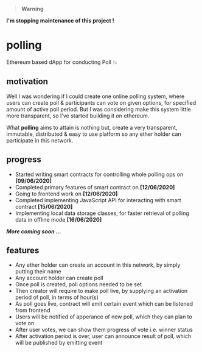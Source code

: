 > **Warning**

**I'm stopping maintenance of this project !**

# polling
Ethereum based dApp for conducting Poll :boom:

## motivation

Well I was wondering if I could create one online polling system, where users can create poll & participants can vote on given options, for specified amount of active poll period. But I was considering make this system little more transparent, so I've started building it on ethereum.

What **polling** aims to attain is nothing but, create a very transparent, immutable, distributed & easy to use platform so any ether holder can participate in this network.

## progress

- Started writing smart contracts for controlling whole polling ops on **[09/06/2020]**
- Completed primary features of smart contract on **[12/06/2020]**
- Going to frontend work on **[12/06/2020]**
- Completed implementing JavaScript API for interacting with smart contract **[15/06/2020]**
- Implementing local data storage classes, for faster retrieval of polling data in offline mode **[16/06/2020]**

_**More coming soon ...**_

## features

- Any ether holder can create an account in this network, by simply putting their name
- Any account holder can create poll
- Once poll is created, poll options needed to be set
- Then creator will require to make poll live, by supplying an activation period of poll, in terms of hour(s)
- As poll goes live, contract will emit certain event which can be listened from frontend
- Users will be notified of apperance of new poll, which they can plan to vote on
- After user votes, we can show them progress of vote i.e. winner status
- After activation period is over, user can announce result of poll, which will be published by emitting event
